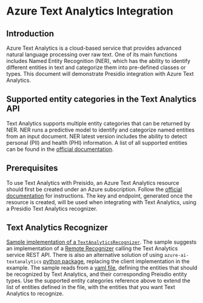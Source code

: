 # Azure Text Analytics Integration

## Introduction

Azure Text Analytics is a cloud-based service that provides advanced natural
language processing over raw text. One of its main functions includes 
Named Entity Recognition (NER), which has the ability to identify different
entities in text and categorize them into pre-defined classes or types.
This document will demonstrate Presidio integration with Azure Text Analytics.

## Supported entity categories in the Text Analytics API
Text Analytics supports multiple entity categories that can be returned by NER.
NER runs a predictive model to identify and categorize named entities from an input document.
NER latest version includes the ability to detect personal (PII) and health (PHI) information.
A list of all supported entities can be found in the 
[official documentation](https://docs.microsoft.com/en-us/azure/cognitive-services/text-analytics/named-entity-types?tabs=personal).

## Prerequisites
To use Text Analytics with Preisido, an Azure Text Analytics resource should
first be created under an Azure subscription. Follow the [official documentation](https://docs.microsoft.com/en-us/azure/cognitive-services/text-analytics/how-tos/text-analytics-how-to-call-api?tabs=synchronous#create-a-text-analytics-resource)
for instructions. The key and endpoint, generated once the resource is created, 
will be used when integrating with Text Analytics, using a Presidio Text Analytics recognizer.

## Text Analytics Recognizer
[Sample implementation of a `TextAnalyticsRecognizer`](example_text_analytics_recognizer.py).
The sample suggests an implementation of a [Remote Recognizer](https://microsoft.github.io/presidio/analyzer/adding_recognizers/#creating-a-remote-recognizer)
calling the Text Analytics service REST API. There is also an alternative solution of using `azure-ai-textanalytics` [python package](https://pypi.org/project/azure-ai-textanalytics/),
replacing the client implementation in the example.
The sample reads from a [yaml file](example_text_analytics_entity_categories.yaml), 
defining the entities that should be recognized by Text Analytics, and their corresponding
Preisdio entity types. Use the supported entity categories reference above to extend the 
list of entities defined in the file, with the entities that you want Text Analytics to recognize.
